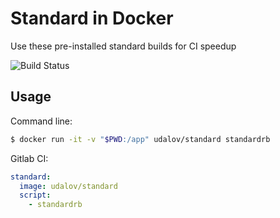 # Standard in Docker

Use these pre-installed standard builds for CI speedup

![Build Status](https://github.com/sergio-fry/standard-docker/actions/workflows/docker-publish.yml/badge.svg)


## Usage

Command line:

```bash
$ docker run -it -v "$PWD:/app" udalov/standard standardrb
```

Gitlab CI:

```yaml
standard:
  image: udalov/standard
  script:
    - standardrb
```
